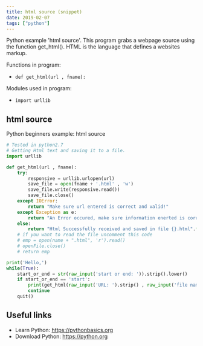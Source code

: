 ```yaml
---
title: html source (snippet)
date: 2019-02-07
tags: ["python"]
---
```

Python example 'html source'. This program grabs a webpage source using the function get_html(). HTML is the language that defines a websites markup.

Functions in program: 
* `def get_html(url , fname):`

Modules used in program: 
* `import urllib`

## html source

Python beginners example: html source

```python
# Tested in python2.7
# Getting Html text and saving it to a file.
import urllib

def get_html(url , fname):
    try:
        responsive = urllib.urlopen(url)
        save_file = open(fname + '.html' , 'w')
        save_file.write(responsive.read())
        save_file.close()
    except IOError:
        return "Make sure url entered is correct and valid!"
    except Exception as e:
        return "An Error occured, make sure information enerted is correct!"
    else:
        return "Html Successfully received and saved in file {}.html".format(fname)
    # if you want to read the file uncomment this code
    # emp = open(name + ".html", 'r').read()
    # openFile.close()
    # return emp

print('Hello,')
while(True):
    start_or_end = str(raw_input('start or end: ')).strip().lower()
    if start_or_end == 'start':
        print(get_html(raw_input('URL: ').strip() , raw_input('file name: ').strip()), "\n")
        continue
    quit()


```

## Useful links

- Learn Python: https://pythonbasics.org
- Download Python: https://python.org
